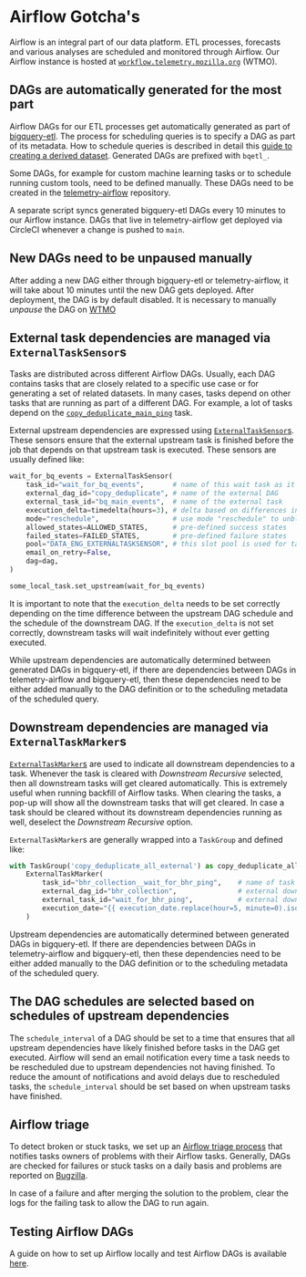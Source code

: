 # Airflow Gotcha's

Airflow is an integral part of our data platform. ETL processes, forecasts and various analyses are scheduled and monitored through Airflow. Our Airflow instance is hosted at [`workflow.telemetry.mozilla.org`](https://workflow.telemetry.mozilla.org/home) (WTMO).

## DAGs are automatically generated for the most part

Airflow DAGs for our ETL processes get automatically generated as part of [bigquery-etl](https://github.com/mozilla/bigquery-etl). The process for scheduling queries is to specify a DAG as part of its metadata. How to schedule queries is described in detail this [guide to creating a derived dataset](https://mozilla.github.io/bigquery-etl/cookbooks/creating_a_derived_dataset/). Generated DAGs are prefixed with `bqetl_`.

Some DAGs, for example for custom machine learning tasks or to schedule running custom tools, need to be defined manually. These DAGs need to be created in the [telemetry-airflow](https://github.com/mozilla/telemetry-airflow/tree/main/dags) repository.

A separate script syncs generated bigquery-etl DAGs every 10 minutes to our Airflow instance. DAGs that live in telemetry-airflow get deployed via CircleCI whenever a change is pushed to `main`.

## New DAGs need to be unpaused manually

After adding a new DAG either through bigquery-etl or telemetry-airflow, it will take about 10 minutes until the new DAG gets deployed. After deployment, the DAG is by default disabled. It is necessary to manually _unpause_ the DAG on [WTMO](https://workflow.telemetry.mozilla.org/home)

## External task dependencies are managed via `ExternalTaskSensor`s

Tasks are distributed across different Airflow DAGs. Usually, each DAG contains tasks that are closely related to a specific use case or for generating a set of related datasets. In many cases, tasks depend on other tasks that are running as part of a different DAG. For example, a lot of tasks depend on the [`copy_deduplicate_main_ping`](https://github.com/mozilla/telemetry-airflow/blob/0ba2b5631f079fa90fe07467021fab0f9cfc7366/dags/copy_deduplicate.py#L116) task.

External upstream dependencies are expressed using [`ExternalTaskSensor`s](https://airflow.apache.org/docs/apache-airflow/1.10.3/_api/airflow/sensors/external_task_sensor/index.html). These sensors ensure that the external upstream task is finished before the job that depends on that upstream task is executed. These sensors are usually defined like:

```python
wait_for_bq_events = ExternalTaskSensor(
    task_id="wait_for_bq_events",       # name of this wait task as it will appear in the UI
    external_dag_id="copy_deduplicate", # name of the external DAG
    external_task_id="bq_main_events",  # name of the external task
    execution_delta=timedelta(hours=3), # delta based on differences in schedule between upstream DAG and current DAG
    mode="reschedule",                  # use mode "reschedule" to unblock slots while waiting on upstream task to finish
    allowed_states=ALLOWED_STATES,      # pre-defined success states
    failed_states=FAILED_STATES,        # pre-defined failure states
    pool="DATA_ENG_EXTERNALTASKSENSOR", # this slot pool is used for task sensors
    email_on_retry=False,
    dag=dag,
)

some_local_task.set_upstream(wait_for_bq_events)
```

It is important to note that the `execution_delta` needs to be set correctly depending on the time difference between the upstream DAG schedule and the schedule of the downstream DAG. If the `execution_delta` is not set correctly, downstream tasks will wait indefinitely without ever getting executed.

While upstream dependencies are automatically determined between generated DAGs in bigquery-etl, if there are dependencies between DAGs in telemetry-airflow and bigquery-etl, then these dependencies need to be either added manually to the DAG definition or to the scheduling metadata of the scheduled query.

## Downstream dependencies are managed via `ExternalTaskMarker`s

[`ExternalTaskMarker`s](https://airflow.apache.org/docs/apache-airflow/stable/_api/airflow/sensors/external_task/index.html#airflow.sensors.external_task.ExternalTaskMarker) are used to indicate all downstream dependencies to a task. Whenever the task is cleared with _Downstream Recursive_ selected, then all downstream tasks will get cleared automatically. This is extremely useful when running backfill of Airflow tasks. When clearing the tasks, a pop-up will show all the downstream tasks that will get cleared. In case a task should be cleared without its downstream dependencies running as well, deselect the _Downstream Recursive_ option.

`ExternalTaskMarker`s are generally wrapped into a `TaskGroup` and defined like:

```python
with TaskGroup('copy_deduplicate_all_external') as copy_deduplicate_all_external:
    ExternalTaskMarker(
        task_id="bhr_collection__wait_for_bhr_ping",    # name of task marker task
        external_dag_id="bhr_collection",               # external downstream DAG
        external_task_id="wait_for_bhr_ping",           # external downstream task ID
        execution_date="{{ execution_date.replace(hour=5, minute=0).isoformat() }}",    # execution date calculated based on time differences in task schedules
    )
```

Upstream dependencies are automatically determined between generated DAGs in bigquery-etl. If there are dependencies between DAGs in telemetry-airflow and bigquery-etl, then these dependencies need to be either added manually to the DAG definition or to the scheduling metadata of the scheduled query.

## The DAG schedules are selected based on schedules of upstream dependencies

The `schedule_interval` of a DAG should be set to a time that ensures that all upstream dependencies have likely finished before tasks in the DAG get executed. Airflow will send an email notification every time a task needs to be rescheduled due to upstream dependencies not having finished. To reduce the amount of notifications and avoid delays due to rescheduled tasks, the `schedule_interval` should be set based on when upstream tasks have finished.

## Airflow triage

To detect broken or stuck tasks, we set up an [Airflow triage process](https://mana.mozilla.org/wiki/display/DATA/Airflow+Triage+Process) that notifies tasks owners of problems with their Airflow tasks. Generally, DAGs are checked for failures or stuck tasks on a daily basis and problems are reported on [Bugzilla](https://bugzilla.mozilla.org/buglist.cgi?query_format=advanced&bug_status=UNCONFIRMED&bug_status=NEW&bug_status=ASSIGNED&bug_status=REOPENED&bug_status=RESOLVED&bug_status=VERIFIED&bug_status=CLOSED&status_whiteboard=%5Bairflow-triage%5D%20&classification=Client%20Software&classification=Developer%20Infrastructure&classification=Components&classification=Server%20Software&classification=Other&resolution=---&resolution=FIXED&resolution=INVALID&resolution=WONTFIX&resolution=INACTIVE&resolution=DUPLICATE&resolution=WORKSFORME&resolution=INCOMPLETE&resolution=SUPPORT&resolution=EXPIRED&resolution=MOVED&status_whiteboard_type=allwordssubstr&list_id=16121716).

In case of a failure and after merging the solution to the problem, clear the logs for the failing task to allow the DAG to run again.

## Testing Airflow DAGs

A guide on how to set up Airflow locally and test Airflow DAGs is available [here](https://github.com/mozilla/telemetry-airflow#testing).
